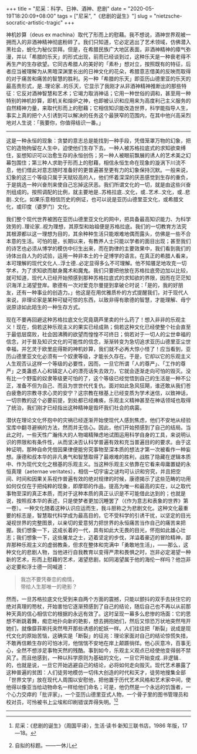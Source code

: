 +++
title = "尼采：科学、日神、酒神、悲剧"
date = "2020-05-19T18:20:09+08:00"
tags = ["尼采", "《悲剧的诞生》"]
slug = "nietzsche-socratic-artistic-tragic"
+++

神机妙算（deus ex machina）取代了形而上的慰藉。我不想说，酒神世界观被一拥而入的非酒神精神彻底粉碎了。我们只知道，它必定逃出了艺术领域，仿佛潜入黑社会，蜕化为秘仪崇拜。但是，在希腊民族广大地区表面，非酒神精神的瘴气弥漫，并以「希腊的乐天」的形式出现，前而已经谈到过，这种乐天是一种衰老得不再生产的生存欲望。它同古希腊人的美好的「素朴」想对立，按照既有的特征，后者应当被理解为从黑暗深渊里长出的日神文化的花朵，希腊意志借美的反映而取得的对于痛苦和痛苦的智慧的胜利。另一种「希腊的乐天」即亚历山德里亚的乐天的最高贵形式，是..理论家..的乐天，它显示了我刚才从非酒神精神推断出的那些特征：它反对酒神智慧和艺术；它竭力取消神话；它用一种世俗的调和，甚至用一种特别的神机妙算，即机关和熔炉之神，也即被认识和应用来为高度利己主义服务的自然精神力量，来取代形而上的慰藉；它相信知识能改造世界，科学能指导人生，事实上真的把个人引诱到可以解决的任务这个最狭窄的范围内，在其中他兴高采烈地对人生说：「我要你，你值得结识一番。」

---

这是一种永恒的现象：贪婪的意志总是能找到一种手段，凭借笼罩万物的幻象，把它的造物拘留在人生中，迫使他们生存下去。一种人被苏格拉底式的求知欲束缚住，妄想知识可以治愈生存的永恒创伤；另一种人被眼前飘展的诱人的艺术美之幻幕包围住；第三种人求助于形而上的慰藉，相信永恒生命在现象的漩涡下川流不息，他们借此对意志随时准备好的更普遍甚至更有力的幻象保持沉默。一般来说，幻象的这三个等级只属于天赋较高的人，他们怀着深深的厌恶感觉到生存的重负，于是挑选一种兴奋剂来使自己忘掉这厌恶。我们所谓文化的一切，就是由这些兴奋剂组成的。按照调配的比例，就主要地是..苏格拉底..文化，或..艺术..文化，或..悲剧..文化。如果乐意相信历史的例证，也可以说是亚历山德里亚文化，或希腊文化，或印度（婆罗门）文化。

我们整个现代世界被困在亚历山德里亚文化的网中，把具备最高知识能力、为科学效劳的..理论家..视为理想，其原型和始祖便是苏格拉底。我们的一切教育方法究其根源都以这一理想为目的，其余种种生活只能艰难地偶而露头，仿佛是一些不合本意的生活。可怕的是，长期以来，有教养人士只能以学者的面目出现；甚至我们的诗艺也必须从博学的模仿中衍生出来，而在韵律的主要效果中，我们看到我们的诗体出自人为的试验，运用一种非本土的十足博学的语言。在真正的希腊人看来，本可理解的现代文化人..浮士德..必定显得多么不可理解。他不知餍足地攻克一切学术，为了求知欲而献身魔术和魔鬼。我们只要把他放在苏格拉底旁边加以比较，就可知道，现代人已经开始预感到那种苏格拉底式的求知欲的界限，因而在茫茫知识海洋上渴望登岸。歌德有一次对爱克尔曼提到拿破仑时说：「是的，我的好朋友，还有一种事业的创造力。」他这是在用优雅质朴的方式提醒我们，对于现代人来说，非理论家是某种可疑可惊的东西，以致非得有歌德的智慧，才能理解、毋宁说原谅如此陌生的一种生存方式。

现在不要再回避这种苏格拉底文化究竟葫芦里卖的什么药了！想入非非的乐观主义！现在，倘若这种乐观主义的果实已经成熟；倘若这种文化已经使整个社会直至于最低层腐败，社会因沸腾的欲望而惶惶不可终日；倘若对于一切人的尘世幸福的信念，对于普及知识文化的可能性的信念，渐渐转变为急切追求亚历山德里亚尘世幸福，并乞灵于欧里庇得斯的神机妙算，我们就不必再大惊小怪了！应当看到，亚历山德里亚文化必须有一个奴隶等级，才能长久存在。于是，它却以它的乐观主义人生观否认这样一个等级的必要性，因而，一旦它所谓「人的尊严」、「工作的尊严」之类蛊惑人心和镇定人心的漂亮话失去效力，它就会逐渐走向可怕的毁灭。没有比一个野蛮的奴隶等级更可怕的了，这个等级已经觉悟到自己的生活是一种不公正，准备不但为自己、而且为世世代代复仇。面对如此急风狂飓，谁还敢从我们苍白疲惫的宗教寻求心灵的安宁？这宗教在根基上已经变质为学术迷信，以致神话，一切宗教的这个必要前提，到处都已经瘫痪，乐观主义精神甚至在神话领域也取得了统治，我们刚才已经指出这种精神是毁坏我们社会的病菌。

潜伏在理论文化怀抱中的灾祸已经逐渐开始使现代人感到焦虑，他们不安地从经验宝库中翻寻避祸的方法，然而并无信心。因此，他们开始预感到了自己的结局。当此之时，一些天性广瀚伟大的人物竭精殚虑地试图运用科学自身的工具，来说明认识的界限和有条件性，从而坚决否认科学普遍有效和充当普遍目的的要求。由于这种证明，那种自命凭借因果律便能穷究事物至深本质的想法才第一次被看作一种妄想。康德和叔本华的非凡勇气和智慧取得了最艰难的胜利，战胜了隐藏在逻辑本质中、作为现代文化之根基的乐观主义。当这种乐观主义依靠在它看来毋庸置疑的永恒真理（aeternae veritates），相信一切宇宙之谜均可认识和穷究，并且把空间、时间和因果关系视作普遍有效的绝对规律的时候，康德揭示了这些范畴的功用如何仅仅在于把纯粹的现象，即摩耶的作品，提高为唯一和最高的实在，以之取代事物至深的真正本质，而对于这种本质的真正认识是不可能借此达到的；也就是说，按照叔本华的表述，只是使梦者更加沉睡罢了（《作为意志和表象的世界》第一卷）。一种文化随着这种认识应运而生，我斗胆称之为悲剧文化。这种文化最重要的标志是，智慧取代科学成为最高目的，它不受科学的引诱干扰，以坚定的目光凝视世界的完整图景，以亲切的爱意努力把世界的永恒痛苦当作自己的痛苦来把握。我们想象一下，这成长着的一代，具有如此大无畏的目光，怀抱如此雄心壮志；我们想象一下，这些屠龙之士，迈着坚定的步伐，洋溢着豪迈的冒险精神，鄙弃那种乐观主义的虚弱教条，但求在整体和完满中「勇敢地生活」，——那么，这种文化的悲剧人物，当他进行自我教育以变得严肃和畏惧之时，岂非必定渴望一种新的艺术，形而上慰藉的艺术，渴望悲剧，如同渴望属于他的海伦一样吗？他岂非必定要和浮士德一同喊道：

> 我岂不要凭眷恋的痴情，  
> 带给人生那唯一的艳影？

然而，一旦苏格拉底文化受到来自两个方面的震撼，只能以颤抖的双手去扶住它的绝对真理的笏杖，开始害怕它逐渐预感到了自己的结论，随后自己也不再以从前那种天真的信心相信它的根据的永远有效了。这时呈现一幕多么悲惨的场面：它的思想不断跳着舞，痴恋地扑向新的艳影，想去拥抱她们，然后又惊恐万状地突然甩开她们，就像靡菲斯托突然甩开那些诱惑的蛇妖一样。人们往往把「断裂」说成是现代文化的原始苦恼，这确实是「断裂」的征兆：理论家面对自己的结论惊慌失措，不敢再信赖生存的可怕冰河，他惴惴不安地在岸上颠踬徜徉。他心灰意冷，百事无心，全然不想涉足事物天然的残酷。事到如今，乐观主义观点已经使他变得弱不禁风了。而且他感到，一种以科学原则为基础的文化，一旦它开始变成..非逻辑..的，也就是说，一旦它开始逃避自己的结论，必将如何走向毁灭。现代艺术暴露了这种普遍的贫困：人们徒劳地模仿一切伟大创造的时代和天才，徒劳地搜集全部「世界文学」放在现代人周围以安慰他，把他置于历代艺术风格和艺术家中间，使他得以像亚当给动物命名一样给他们命名；可是，他仍然是一个永远的饥饿者，一个心力交瘁的「批评家」，一个亚历山德里亚式人物，一个骨子里的图书管理员和校对员，可怜被书上尘埃和印刷错误弄得失明。[^1][^2]

---

[^1]: 尼采：《悲剧的诞生》（周国平译），生活·读书·新知三联书店，1986 年版，17—18。
[^2]: 自拟的标题。——一休儿
